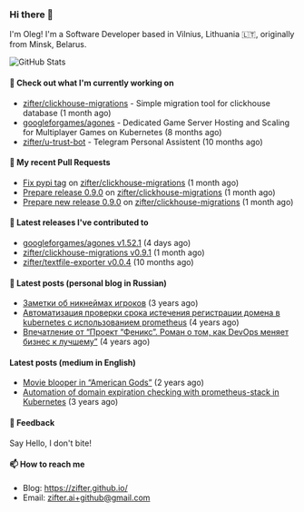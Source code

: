 ### Hi there 👋

I'm Oleg! I'm a Software Developer based in Vilnius, Lithuania 🇱🇹, originally from Minsk, Belarus.

![GitHub Stats](https://github-readme-stats.vercel.app/api?username=zifter&count_private=true&theme=tokyonight&show_icons=true)

#### 👷 Check out what I'm currently working on

- [zifter/clickhouse-migrations](https://github.com/zifter/clickhouse-migrations) - Simple migration tool for clickhouse database (1 month ago)
- [googleforgames/agones](https://github.com/googleforgames/agones) - Dedicated Game Server Hosting and Scaling for Multiplayer Games on Kubernetes (8 months ago)
- [zifter/u-trust-bot](https://github.com/zifter/u-trust-bot) - Telegram Personal Assistent (10 months ago)

#### 🔨 My recent Pull Requests

- [Fix pypi tag](https://github.com/zifter/clickhouse-migrations/pull/35) on [zifter/clickhouse-migrations](https://github.com/zifter/clickhouse-migrations) (1 month ago)
- [Prepare release 0.9.0](https://github.com/zifter/clickhouse-migrations/pull/34) on [zifter/clickhouse-migrations](https://github.com/zifter/clickhouse-migrations) (1 month ago)
- [Prepare new release 0.9.0](https://github.com/zifter/clickhouse-migrations/pull/33) on [zifter/clickhouse-migrations](https://github.com/zifter/clickhouse-migrations) (1 month ago)

#### 🚀 Latest releases I've contributed to
- [googleforgames/agones v1.52.1](https://github.com/googleforgames/agones/releases/tag/v1.52.1) (4 days ago)
- [zifter/clickhouse-migrations v0.9.1](https://github.com/zifter/clickhouse-migrations/releases/tag/v0.9.1) (1 month ago)
- [zifter/textfile-exporter v0.0.4](https://github.com/zifter/textfile-exporter/releases/tag/v0.0.4) (10 months ago)

#### 📄 Latest posts (personal blog in Russian)
- [Заметки об никнеймах игроков](https://zifter.github.io/offtopic/gamedev/2021/12/10/nicknames-in-games.html) (3 years ago)
- [Автоматизация проверки срока истечения регистрации домена в kubernetes с использованием prometheus](https://zifter.github.io/devops/2021/09/12/domain-expiration-prometheus-exporter.html) (4 years ago)
- [Впечатление от “Проект “Феникс”. Роман о том, как DevOps меняет бизнес к лучшему”](https://zifter.github.io/offtopic/2021/01/09/fenix-book-review.html) (4 years ago)

#### Latest posts (medium in English)
- [Movie blooper in “American Gods”](https://medium.com/@zifter/movie-blooper-in-american-gods-aee3b286b899?source=rss-766601af1f16------2) (2 years ago)
- [Automation of domain expiration checking with prometheus-stack in Kubernetes](https://medium.com/@zifter/automation-of-domain-expiration-checking-with-prometheus-stack-in-kubernetes-ea4e4571f5b4?source=rss-766601af1f16------2) (3 years ago)

#### 💬 Feedback

Say Hello, I don't bite!

#### 📫 How to reach me

- Blog: https://zifter.github.io/
- Email: zifter.ai+github@gmail.com
